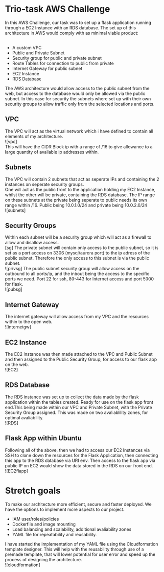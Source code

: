# Trio-task AWS Challenge

In this AWS Challenge, our task was to set up a flask application running through a EC2 Instance with an RDS database. The set up of this architecture in AWS would comply with as minimal viable product:<br><br>

* A custom VPC
* Public and Private Subnet
* Security group for public and private subnet
* Route Tables for connection to public from private
* Internet Gateway for public subnet
* EC2 Instance
* RDS Database

The AWS architecture would allow access to the public subnet from the web, but access to the database would only be allowed via the public subnet. In this case for security the subnets where set up with their own security groups to allow traffic only from the selected locations and ports.

## VPC

The VPC will act as the virtual network which i have defined to contain all elements of my architecture.<br>
![vpc]<br>
This will have the CIDR Block ip with a range of /16 to give allowance to a large quantity of avaliable ip addresses within.

## Subnets

The VPC will contain 2 subnets that act as seperate IPs and containing the 2 instances on seperate security groups. <br>
One will act as the public front to the application holding my EC2 Instance, whilst the other will be private, containing the RDS database. The IP range on these subnets at the private being seperate to public needs its own range within /16.
Public being 10.0.1.0/24 and private being 10.0.2.0/24<br>
![subnets]

## Security Groups

Within each subnet will be a security group which will act as a firewall to allow and disallow access.<br> 
[sg]
The private subnet will contain only access to the public subnet, so it is set as a port access on 3306 (mysql/aurora port) to the ip adress of the public subnet. Therefore the only access to this subnet is via the public subnet.<br>
![privsg]
The public subnet security group will allow access on the outbound to all ports/ip, and the inbout being the access to the specific ports we need. Port 22 for ssh, 80-443 for Internet access and port 5000 for flask.<br>
![pubsg]

## Internet Gateway

The internet gateway will allow access from my VPC and the resources within to the open web.<br>
![internetgw]

## EC2 Instance

The EC2 Instance was then made attached to the VPC and Public Subnet and then assigned to the Public Security Group, for access to our flask app on the web.<br>
![EC2]

## RDS Database

The RDS instance was set up to collect the data made by the flask application within the tables created. Ready for use on the flask app front end.This being made within our VPC and Private Subnet, with the Private Security Group assigned. This was made on two avaliablility zones, for optimal avaliability.<br>
![RDS]

## Flask App within Ubuntu

Following all of the above, then we had to access our EC2 Instances via SSH to clone down the resources for the Flask Application, then connecting this app to the RDS database via URI env. Then access to the flask app via public IP on EC2 would show the data stored in the RDS on our front end.<br>
![EC2flapp]

# Stretch goals

To make our architecture more efficient, secure and faster deployed. We have the options to implement more aspects to our project.

* IAM user/roles/policies
* Dockerfile and image mounting
* Load balancing and scalability, additional avaliability zones
* YAML file for repeatability and reusability.

I have started the implementation of my YAML file using the Cloudformation template designer. This will help with the reusability through use of a premade template, that will lower potential for user error and speed up the process of designing the architecture.<br>
![cloudformation]